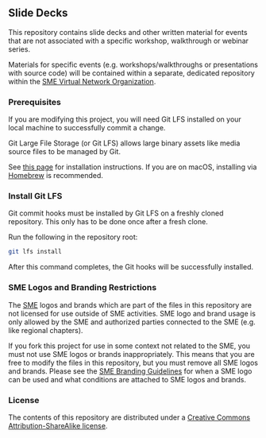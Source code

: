 ## Slide Decks

This repository contains slide decks and other written material for events
that are not associated with a specific workshop, walkthrough or webinar
series.

Materials for specific events (e.g. workshops/walkthroughs or
presentations with source code) will be contained within a separate, dedicated
repository within the [SME Virtual Network Organization](https://github.com/smevirtual).

### Prerequisites

If you are modifying this project, you will need Git LFS installed
on your local machine to successfully commit a change.

Git Large File Storage (or Git LFS) allows large binary assets like media source files to be managed by Git.

See [this page](https://git-lfs.github.com/) for installation instructions. If you are on macOS, installing via [Homebrew](https://brew.sh/) is recommended.

### Install Git LFS

Git commit hooks must be installed by Git LFS on a freshly cloned repository.
This only has to be done once after a fresh clone.

Run the following in the repository root:

```bash
git lfs install
```

After this command completes, the Git hooks will be successfully installed.

### SME Logos and Branding Restrictions

The [SME](http://www.sme.org/) logos and brands which are part of the
files in this repository are not licensed for use outside of SME activities. SME
logo and brand usage is only allowed by the SME and authorized parties connected
to the SME (e.g. like regional chapters).

If you fork this project for use in some context not related to the SME, you
must not use SME logos or brands inappropriately. This means that you are free to
modify the files in this repository, but you must remove all SME logos
and brands. Please see the [SME Branding Guidelines](http://www.sme.org/sme-logo/)
for when a SME logo can be used and what conditions are attached to SME logos and brands.

### License

The contents of this repository are distributed under a
[Creative Commons Attribution-ShareAlike license](https://creativecommons.org/licenses/by-sa/3.0/).
